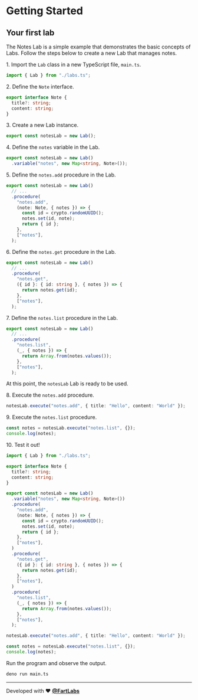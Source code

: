 # Getting Started

## Your first lab

The Notes Lab is a simple example that demonstrates the basic concepts of Labs.
Follow the steps below to create a new Lab that manages notes.

1\. Import the `Lab` class in a new TypeScript file, `main.ts`.

```ts
import { Lab } from "./labs.ts";
```

2\. Define the `Note` interface.

```ts
export interface Note {
  title?: string;
  content: string;
}
```

3\. Create a new Lab instance.

```ts
export const notesLab = new Lab();
```

4\. Define the `notes` variable in the Lab.

```ts
export const notesLab = new Lab()
  .variable("notes", new Map<string, Note>());
```

5\. Define the `notes.add` procedure in the Lab.

```ts
export const notesLab = new Lab()
  // ...
  .procedure(
    "notes.add",
    (note: Note, { notes }) => {
      const id = crypto.randomUUID();
      notes.set(id, note);
      return { id };
    },
    ["notes"],
  );
```

6\. Define the `notes.get` procedure in the Lab.

```ts
export const notesLab = new Lab()
  // ...
  .procedure(
    "notes.get",
    ({ id }: { id: string }, { notes }) => {
      return notes.get(id);
    },
    ["notes"],
  );
```

7\. Define the `notes.list` procedure in the Lab.

```ts
export const notesLab = new Lab()
  // ...
  .procedure(
    "notes.list",
    (_, { notes }) => {
      return Array.from(notes.values());
    },
    ["notes"],
  );
```

At this point, the `notesLab` Lab is ready to be used.

8\. Execute the `notes.add` procedure.

```ts
notesLab.execute("notes.add", { title: "Hello", content: "World" });
```

9\. Execute the `notes.list` procedure.

```ts
const notes = notesLab.execute("notes.list", {});
console.log(notes);
```

10\. Test it out!

```ts
import { Lab } from "./labs.ts";

export interface Note {
  title?: string;
  content: string;
}

export const notesLab = new Lab()
  .variable("notes", new Map<string, Note>())
  .procedure(
    "notes.add",
    (note: Note, { notes }) => {
      const id = crypto.randomUUID();
      notes.set(id, note);
      return { id };
    },
    ["notes"],
  )
  .procedure(
    "notes.get",
    ({ id }: { id: string }, { notes }) => {
      return notes.get(id);
    },
    ["notes"],
  )
  .procedure(
    "notes.list",
    (_, { notes }) => {
      return Array.from(notes.values());
    },
    ["notes"],
  );

notesLab.execute("notes.add", { title: "Hello", content: "World" });

const notes = notesLab.execute("notes.list", {});
console.log(notes);
```

Run the program and observe the output.

```sh
deno run main.ts
```

---

Developed with ❤️ [**@FartLabs**](https://github.com/FartLabs)
